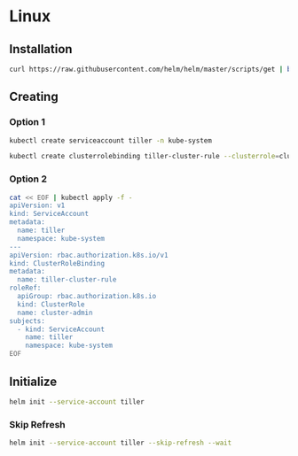 # Linux

## Installation

```sh
curl https://raw.githubusercontent.com/helm/helm/master/scripts/get | bash
```

## Creating

### Option 1

```sh
kubectl create serviceaccount tiller -n kube-system
```

```sh
kubectl create clusterrolebinding tiller-cluster-rule --clusterrole=cluster-admin --serviceaccount=kube-system:tiller
```

### Option 2

```sh
cat << EOF | kubectl apply -f -
apiVersion: v1
kind: ServiceAccount
metadata:
  name: tiller
  namespace: kube-system
---
apiVersion: rbac.authorization.k8s.io/v1
kind: ClusterRoleBinding
metadata:
  name: tiller-cluster-rule
roleRef:
  apiGroup: rbac.authorization.k8s.io
  kind: ClusterRole
  name: cluster-admin
subjects:
  - kind: ServiceAccount
    name: tiller
    namespace: kube-system
EOF
```

## Initialize

```sh
helm init --service-account tiller
```

### Skip Refresh

```sh
helm init --service-account tiller --skip-refresh --wait
```
